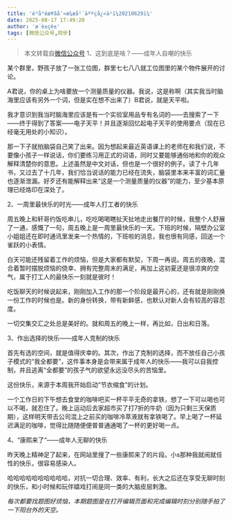 ```yaml
---
title: 'é³å°éæ¥âå¯»æ¾æå¹´äººçå¿«ä¹ï¼20210629ï¼'
date: 2025-08-17 17:49:20
author: 'æ´è±çè±'
tags: [微信公众号,同步]
---
```


> 本文转载自[微信公众号](http://mp.weixin.qq.com/s?__biz=MzU2NTQ2MzA4OQ==&mid=100000675&idx=1&sn=8694b1421975eece2523963c7e3f5aad&chksm=7cba12fd4bcd9beb1d3a8f7f18ed2b40f7263aae944ad8e5c01b03545058bf740f3a78c636ea#rd)
1、这到底是啥？——成年人自嘲的快乐

某个群里，野孩子放了一张工位图，群里七七八八就工位图里的某个物件展开的讨论。

A君说，你的桌上为啥要放一个测量质量的仪器。我说，这是称啊（其实我当时脑海里应该有另外一个词，但是实在想不出来了）B君说，就是天平啦。

我才意识到我当时脑海里应该是有一个实验室用品专有名词的——去搜索了一下——终于得到了答案——电子天平！并且逐渐回忆起电子天平的使用要点（现在已经毫无用处的小知识）。

那一下子就拍脑袋自己笑了出来。因为想起来最近英语课上的老师在和我们说，不要像小孩子一样说话，你们要练习用正式的词语，同时又要能够通俗地和你的观众解释清楚你的意思。上述虽然是中文对话，但也是一个很好的例子。读了十几年书，又过去了十几年，我们恰当说话的能力已经在流失，脑袋里本来丰富的词汇量也逐渐泄漏。好歹还有能解释出来“这是一个测量质量的仪器”的能力，至少基本原理已经烙印在深处了。

2、一周里最快乐的时光——成年人打工者的快乐

周五晚上和轩哥约饭吃串儿，吃吃喝喝瞎扯天扯地走出餐厅的时候，我整个人舒展了一通，感慨了一句，周五晚上是一周里最快乐的一天。下班的时候，隔壁办公室小姐姐还在即时通讯里发来一个热情的，下班啦的消息，我也很有同感，回送一个雀跃的小表情。

白天可能还残留着工作的烦恼，但是大家都有默契，下周一再说。周五的夜晚，混合着暂时摆脱烦恼的侥幸、拥有完整周末的满足，再加上这初夏还是很凉爽的空气，属于打工人的最快乐一刻就是彼时！

吃饭聊天的时候说起来，刚刚加入工作的那一个阶段是最开心的，还有就是刚刚换一份工作的时候也是。新的身份转换，带有新鲜感，也默认对新人会有较高的容忍度。

一切交集交汇之处总是美好的。就和周五的晚上一样，再比如，日出和日落。

3、作出选择的快乐——成年人克制的快乐

首先有选的空间，就是值得庆幸的。其次，作出了克制的选择，而不放任自己小孩子模式的“我全都要”，这件事本身是会带来属于成年人的快乐——我可以自我控制，并且逃离“全都要”的孩子气的欲望永远没尽头的苦恼里。

这份快乐，来源于本周我开始启动“节衣缩食”的计划。

一个工作日的下午想去食堂的咖啡吧买一杯平平无奇的拿铁，想了一下可以喝也可以不喝，就忍住了。晚上运动后去家超市买了打7折的牛奶（因为只剩三天保质期），这样明天带去公司混上之前买的咖啡冷萃液就有拿铁喝了。早上喝了一杯延迟满足的咖啡，觉得比随随便便普普通通喝了一杯的更好喝一点。

4、“康熙来了“——成年人无聊的快乐

昨天晚上精神足了起来，在网站里搜了一些康熙来了的片段。小s那种我就闹就任性的快乐，很容易感染人。

哈哈哈哈哈哈哈哈哈哈，对抗一切合理、效率、有利，长大之后还在享受无聊时刻的快乐，和小时候和玩伴嬉戏打闹是同一类的大脑皮层刺激。

*每次都要找题图好烦恼，本期题图是在打开编辑页面和完成编辑时刻分别随手拍了一下阳台外的天空。*

![]()